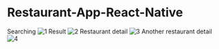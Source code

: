 # Restaurant-App-React-Native

Searching
![1](https://user-images.githubusercontent.com/57266143/91965618-13983780-ed54-11ea-914e-e0873dee3932.jpg)
Result
![2](https://user-images.githubusercontent.com/57266143/91965621-14c96480-ed54-11ea-9255-4ef15a143045.jpg)
Restaurant detail
![3](https://user-images.githubusercontent.com/57266143/91965622-1561fb00-ed54-11ea-84d3-821364e35f88.jpg)
Another restaurant detail
![4](https://user-images.githubusercontent.com/57266143/91965624-1561fb00-ed54-11ea-840e-492d18fd7572.jpg)
